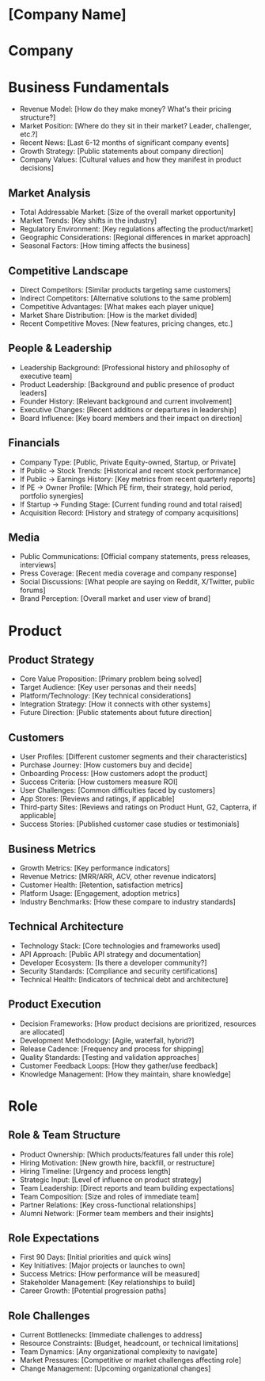 # [Company Name]

# Company

# Business Fundamentals
* Revenue Model: [How do they make money? What's their pricing structure?]
* Market Position: [Where do they sit in their market? Leader, challenger, etc.?]
* Recent News: [Last 6-12 months of significant company events]
* Growth Strategy: [Public statements about company direction]
* Company Values: [Cultural values and how they manifest in product decisions]

## Market Analysis
* Total Addressable Market: [Size of the overall market opportunity]
* Market Trends: [Key shifts in the industry]
* Regulatory Environment: [Key regulations affecting the product/market]
* Geographic Considerations: [Regional differences in market approach]
* Seasonal Factors: [How timing affects the business]

## Competitive Landscape
* Direct Competitors: [Similar products targeting same customers]
* Indirect Competitors: [Alternative solutions to the same problem]
* Competitive Advantages: [What makes each player unique]
* Market Share Distribution: [How is the market divided]
* Recent Competitive Moves: [New features, pricing changes, etc.]

## People & Leadership
* Leadership Background: [Professional history and philosophy of executive team]
* Product Leadership: [Background and public presence of product leaders]
* Founder History: [Relevant background and current involvement]
* Executive Changes: [Recent additions or departures in leadership]
* Board Influence: [Key board members and their impact on direction]

## Financials
* Company Type: [Public, Private Equity-owned, Startup, or Private]
* If Public → Stock Trends: [Historical and recent stock performance]
* If Public → Earnings History: [Key metrics from recent quarterly reports]
* If PE → Owner Profile: [Which PE firm, their strategy, hold period, portfolio synergies]
* If Startup → Funding Stage: [Current funding round and total raised]
* Acquisition Record: [History and strategy of company acquisitions]

## Media
* Public Communications: [Official company statements, press releases, interviews]
* Press Coverage: [Recent media coverage and company response]
* Social Discussions: [What people are saying on Reddit, X/Twitter, public forums]
* Brand Perception: [Overall market and user view of brand]

# Product

## Product Strategy
* Core Value Proposition: [Primary problem being solved]
* Target Audience: [Key user personas and their needs]
* Platform/Technology: [Key technical considerations]
* Integration Strategy: [How it connects with other systems]
* Future Direction: [Public statements about future direction]

## Customers
* User Profiles: [Different customer segments and their characteristics]
* Purchase Journey: [How customers buy and decide]
* Onboarding Process: [How customers adopt the product]
* Success Criteria: [How customers measure ROI]
* User Challenges: [Common difficulties faced by customers]
* App Stores: [Reviews and ratings, if applicable]
* Third-party Sites: [Reviews and ratings on Product Hunt, G2, Capterra, if applicable]
* Success Stories: [Published customer case studies or testimonials]

## Business Metrics
* Growth Metrics: [Key performance indicators]
* Revenue Metrics: [MRR/ARR, ACV, other revenue indicators]
* Customer Health: [Retention, satisfaction metrics]
* Platform Usage: [Engagement, adoption metrics]
* Industry Benchmarks: [How these compare to industry standards]

## Technical Architecture
* Technology Stack: [Core technologies and frameworks used]
* API Approach: [Public API strategy and documentation]
* Developer Ecosystem: [Is there a developer community?]
* Security Standards: [Compliance and security certifications]
* Technical Health: [Indicators of technical debt and architecture]

## Product Execution
* Decision Frameworks: [How product decisions are prioritized, resources are allocated]
* Development Methodology: [Agile, waterfall, hybrid?]
* Release Cadence: [Frequency and process for shipping]
* Quality Standards: [Testing and validation approaches]
* Customer Feedback Loops: [How they gather/use feedback]
* Knowledge Management: [How they maintain, share knowledge]

# Role

## Role & Team Structure
* Product Ownership: [Which products/features fall under this role]
* Hiring Motivation: [New growth hire, backfill, or restructure]
* Hiring Timeline: [Urgency and process length]
* Strategic Input: [Level of influence on product strategy]
* Team Leadership: [Direct reports and team building expectations]
* Team Composition: [Size and roles of immediate team]
* Partner Relations: [Key cross-functional relationships]
* Alumni Network: [Former team members and their insights]

## Role Expectations
* First 90 Days: [Initial priorities and quick wins]
* Key Initiatives: [Major projects or launches to own]
* Success Metrics: [How performance will be measured]
* Stakeholder Management: [Key relationships to build]
* Career Growth: [Potential progression paths]

## Role Challenges
* Current Bottlenecks: [Immediate challenges to address]
* Resource Constraints: [Budget, headcount, or technical limitations]
* Team Dynamics: [Any organizational complexity to navigate]
* Market Pressures: [Competitive or market challenges affecting role]
* Change Management: [Upcoming organizational changes]